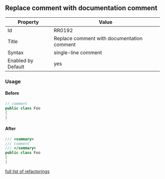 ## Replace comment with documentation comment

Property | Value
--- | ---
Id|RR0192
Title|Replace comment with documentation comment
Syntax|single\-line comment
Enabled by Default|yes

### Usage

#### Before

```csharp
// comment
public class Foo
{
}
```

#### After

```csharp
/// <summary>
/// comment
/// </summary>
public class Foo
{
}
```

[full list of refactorings](Refactorings.md)